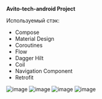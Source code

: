 **Avito-tech-android Project**

Используемый стэк:
- Compose
- Material Design
- Coroutines
- Flow
- Dagger Hilt
- Coil
- Navigation Component
- Retrofit

![image](https://github.com/grigoriymirosedi/avito-tech-android/assets/92877083/90fb9edf-6682-4f63-8653-2c04d10c6c2d)
![image](https://github.com/grigoriymirosedi/avito-tech-android/assets/92877083/18ceddc6-6828-4687-8f4b-0e77c034a7fe)
![image](https://github.com/grigoriymirosedi/avito-tech-android/assets/92877083/dd36cd91-4746-4206-9d6c-695c659b3b07)
![image](https://github.com/grigoriymirosedi/avito-tech-android/assets/92877083/1cbf3ab4-dd9f-4c20-bb2d-094f22d9ad05)



